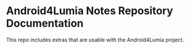 Android4Lumia Notes Repository Documentation
=============
This repo includes extras that are usable with the Android4Lumia project.


